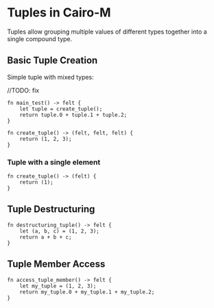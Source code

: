 # Tuples in Cairo-M

Tuples allow grouping multiple values of different types together into a single
compound type.

## Basic Tuple Creation

Simple tuple with mixed types:

//TODO: fix

```cairo-m
fn main_test() -> felt {
    let tuple = create_tuple();
    return tuple.0 + tuple.1 + tuple.2;
}

fn create_tuple() -> (felt, felt, felt) {
    return (1, 2, 3);
}
```

### Tuple with a single element

```cairo-m
fn create_tuple() -> (felt) {
    return (1);
}
```

## Tuple Destructuring

```cairo-m
fn destructuring_tuple() -> felt {
    let (a, b, c) = (1, 2, 3);
    return a + b + c;
}
```

## Tuple Member Access

```cairo-m
fn access_tuple_member() -> felt {
    let my_tuple = (1, 2, 3);
    return my_tuple.0 + my_tuple.1 + my_tuple.2;
}
```
